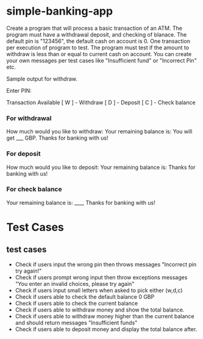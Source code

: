 # simple-banking-app

Create a program that will process a basic transaction of an ATM. The program must have a withdrawal deposit, and checking of blanace.
The default pin is "123456", the default cash on account is 0. 
One transaction per execution of program to test.
The program must test if the amount to withdraw is less than or equal to current cash on account.
You can create your own messages per test cases like "Insufficient fund" or "Incorrect Pin" etc.

Sample output for withdraw.

Enter PIN:

Transaction Available
[ W ] - Withdraw
[ D ] - Deposit
[ C ] - Check balance

### For withdrawal
How much would you like to withdraw:
Your remaining balance is:
You will get ___ GBP.
Thanks for banking with us!

### For deposit
How much would you like to deposit:
Your remaining balance is:
Thanks for banking with us!

### For check balance
Your remaining balance is: ____
Thanks for banking with us!

# Test Cases

## test cases
- Check if users input the wrong pin then throws messages "Incorrect pin try again!"
- Check if users prompt wrong input then throw exceptions messages "You enter an invalid choices, please try again"
- Check if users input small letters when asked to pick either (w,d,c)
- Check if users able to check the default balance 0 GBP
- Check if users able to check the current balance 
- Check if users able to withdraw money and show the total balance.
- Check if users able to withdraw money higher than the current balance and should return messages "Insufficient funds"
- Check if users able to deposit money and display the total balance after. 



